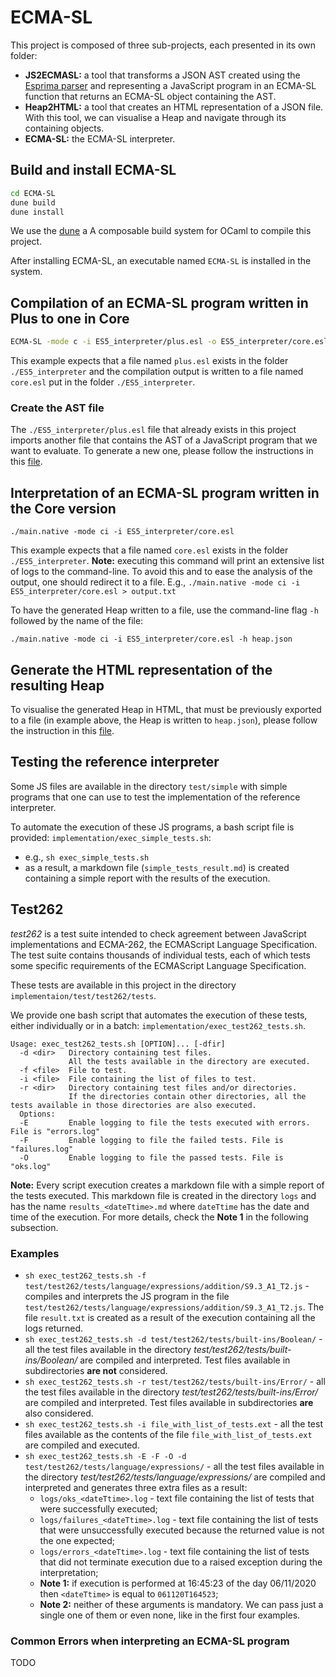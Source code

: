 # ECMA-SL

This project is composed of three sub-projects, each presented in its own folder:

- **JS2ECMASL:** a tool that transforms a JSON AST created using the 
  [Esprima parser](https://esprima.org) and representing a JavaScript program 
  in an ECMA-SL function that returns an ECMA-SL object containing the AST.
- **Heap2HTML:** a tool that creates an HTML representation of a JSON file. 
  With this tool, we can visualise a Heap and navigate through its containing 
  objects.
- **ECMA-SL:** the ECMA-SL interpreter. 

## Build and install ECMA-SL

```sh
cd ECMA-SL
dune build
dune install
```

We use the [dune](https://github.com/ocaml/dune) a A composable build system 
for OCaml to compile this project.

After installing ECMA-SL, an executable named `ECMA-SL` is installed in the 
system.

## Compilation of an ECMA-SL program written in Plus to one in Core

```sh
ECMA-SL -mode c -i ES5_interpreter/plus.esl -o ES5_interpreter/core.esl
```

This example expects that a file named `plus.esl` exists in the folder `./ES5_interpreter` and the compilation output is written to a file named `core.esl` put in the folder `./ES5_interpreter`.

### Create the AST file

The `./ES5_interpreter/plus.esl` file that already exists in this project imports another file that contains the AST of a JavaScript program that we want to evaluate.
To generate a new one, please follow the instructions in this [file](./JS2ECMA-SL/README.md).

## Interpretation of an ECMA-SL program written in the Core version

```
./main.native -mode ci -i ES5_interpreter/core.esl
```

This example expects that a file named `core.esl` exists in the folder `./ES5_interpreter`.
**Note:** executing this command will print an extensive list of logs to the command-line. To avoid this and to ease the analysis of the output, one should redirect it to a file. E.g., `./main.native -mode ci -i ES5_interpreter/core.esl > output.txt`

To have the generated Heap written to a file, use the command-line flag `-h` followed by the name of the file:

```
./main.native -mode ci -i ES5_interpreter/core.esl -h heap.json
```

## Generate the HTML representation of the resulting Heap

To visualise the generated Heap in HTML, that must be previously exported to a file (in example above, the Heap is written to `heap.json`), please follow the instruction in this [file](./Heap2HTML/README.md).

## Testing the reference interpreter

Some JS files are available in the directory `test/simple` with simple programs that one can use to test the implementation of the reference interpreter.

To automate the execution of these JS programs, a bash script file is provided: `implementation/exec_simple_tests.sh`:

- e.g., `sh exec_simple_tests.sh`
- as a result, a markdown file (`simple_tests_result.md`) is created containing a simple report with the results of the execution.

## Test262

_test262_ is a test suite intended to check agreement between JavaScript implementations and ECMA-262, the ECMAScript Language Specification. The test suite contains thousands of individual tests, each of which tests some specific requirements of the ECMAScript Language Specification.

These tests are available in this project in the directory `implementaion/test/test262/tests`.

We provide one bash script that automates the execution of these tests, either individually or in a batch: `implementation/exec_test262_tests.sh`.

```
Usage: exec_test262_tests.sh [OPTION]... [-dfir]
  -d <dir>   Directory containing test files.
             All the tests available in the directory are executed.
  -f <file>  File to test.
  -i <file>  File containing the list of files to test.
  -r <dir>   Directory containing test files and/or directories.
             If the directories contain other directories, all the tests available in those directories are also executed.
  Options:
  -E         Enable logging to file the tests executed with errors. File is "errors.log"
  -F         Enable logging to file the failed tests. File is "failures.log"
  -O         Enable logging to file the passed tests. File is "oks.log"
```

**Note:** Every script execution creates a markdown file with a simple report of the tests executed. This markdown file is created in the directory `logs` and has the name `results_<dateTtime>.md` where `dateTtime` has the date and time of the execution. For more details, check the **Note 1** in the following subsection.

### Examples

- `sh exec_test262_tests.sh -f test/test262/tests/language/expressions/addition/S9.3_A1_T2.js` - compiles and interprets the JS program in the file `test/test262/tests/language/expressions/addition/S9.3_A1_T2.js`. The file `result.txt` is created as a result of the execution containing all the logs returned.
- `sh exec_test262_tests.sh -d test/test262/tests/built-ins/Boolean/` - all the test files available in the directory _test/test262/tests/built-ins/Boolean/_ are compiled and interpreted. Test files available in subdirectories **are not** considered.
- `sh exec_test262_tests.sh -r test/test262/tests/built-ins/Error/` - all the test files available in the directory _test/test262/tests/built-ins/Error/_ are compiled and interpreted. Test files available in subdirectories **are** also considered.
- `sh exec_test262_tests.sh -i file_with_list_of_tests.ext` - all the test files available as the contents of the file `file_with_list_of_tests.ext` are compiled and executed.
- `sh exec_test262_tests.sh -E -F -O -d test/test262/tests/language/expressions/` - all the test files available in the directory _test/test262/tests/language/expressions/_ are compiled and interpreted and generates three extra files as a result:
  - `logs/oks_<dateTtime>.log` - text file containing the list of tests that were successfully executed;
  - `logs/failures_<dateTtime>.log` - text file containing the list of tests that were unsuccessfully executed because the returned value is not the one expected;
  - `logs/errors_<dateTtime>.log` - text file containing the list of tests that did not terminate execution due to a raised exception during the interpretation;
  - **Note 1:** if execution is performed at 16:45:23 of the day 06/11/2020 then `<dateTtime>` is equal to `061120T164523`;
  - **Note 2:** neither of these arguments is mandatory. We can pass just a single one of them or even none, like in the first four examples.

### Common Errors when interpreting an ECMA-SL program

TODO
